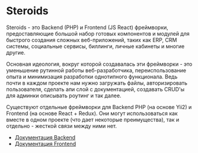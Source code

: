 # Steroids

Steroids - это Backend (PHP) и Frontend (JS React) фреймворки, предоставляющие большой набор готовых компонентов и
модулей для быстрого создания сложных веб-приложений, таких как ERP, CRM системы, социальные сервисы, биллинги,
личные кабинеты и многие другие.

Основная идеология, вокруг которой создавалась эти фреймворки - это уменьшение рутинной работы веб-разработчика,
переиспользование опыта и минимизация разработки однотипного функционала. Ведь почти в каждом проекте нам нужно
загружать файлы, авторизировать пользователя, сделать апи слой с документацией, создавать CRUD'ы для админки
описывать роутинг и так далее.

Существуют отдельные фреймворки для Backend PHP (на основе Yii2) и Frontend (на основе React + Redux). Они могут
использоваться как вместе в одном проекте (что дает некоторые преимущества), так и отдельно - жесткой связи между
ними нет.

- [Документация Backend](backend/index.md)
- [Документация Frontend](frontend/index.md)
